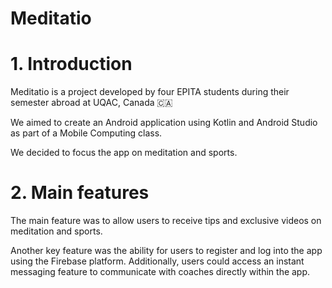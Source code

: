 # Meditatio

# 1. Introduction 

Meditatio is a project developed by four EPITA students
during their semester abroad at UQAC, Canada 🇨🇦

We aimed to create an Android application 
using Kotlin and Android Studio 
as part of a Mobile Computing class.

We decided to focus the app on meditation and sports. 

# 2. Main features

The main feature was to allow users 
to receive tips and exclusive videos on meditation and sports.

Another key feature was the ability for users to 
register and log into the app using the Firebase platform. 
Additionally, users could access an instant messaging feature 
to communicate with coaches directly within the app.
